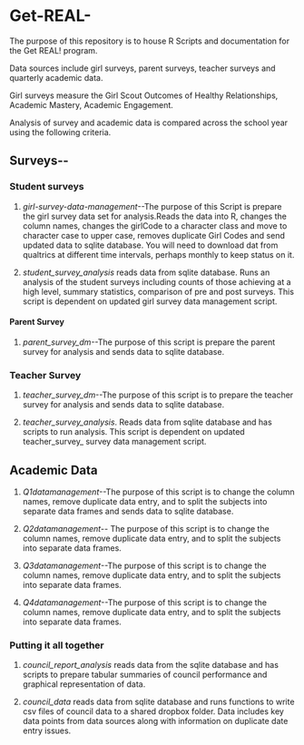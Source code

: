 Get-REAL-
=========

The purpose of this repository is to house R Scripts and documentation for the  Get REAL! program. 

Data sources include girl surveys, parent surveys, teacher surveys and quarterly academic data. 

Girl surveys measure the Girl Scout Outcomes of Healthy Relationships, Academic Mastery, Academic Engagement. 

Analysis of survey and academic data is compared across the school year using the following criteria. 





## Surveys--

### **Student surveys**

1. *girl-survey-data-management*--The purpose of this Script is prepare the girl survey data set for analysis.Reads the data into R, changes the column names, changes the girlCode to a character class and move to character case to upper case, removes duplicate Girl Codes and send updated data to sqlite database. You will need to download dat from qualtrics at different time intervals, perhaps monthly to keep status on it. 

2.  *student_survey_analysis* reads data from sqlite database. Runs an analysis of the student surveys including counts of those achieving at a high level, summary statistics, comparison of pre and post surveys. This script is dependent on  updated girl survey data management script. 


#### **Parent Survey**



1.  *parent_survey_dm*--The purpose of this script is prepare the parent survey for analysis and sends data to sqlite database. 


### **Teacher Survey**

1. *teacher_survey_dm*--The purpose of this script is to prepare the teacher survey for analysis and sends data to sqlite database. 

2. *teacher_survey_analysis*. Reads data from sqlite database and has scripts to run analysis. This script is dependent on  updated teacher_survey_ survey data management script. 



## Academic Data

1. *Q1datamanagement*--The purpose of this script is to change the column names, remove duplicate data entry, and to split the subjects into separate data frames and sends data to sqlite database. 

2. *Q2datamanagement*-- The purpose of this script is to change the column names, remove duplicate data entry, and to split the subjects into separate data frames.

3. *Q3datamanagement*--The purpose of this script is to change the column names, remove duplicate data entry, and to split the subjects into separate data frames.

4. *Q4datamanagement*--The purpose of this script is to change the column names, remove duplicate data entry, and to split the subjects into separate data frames.


### Putting it all together 

1. *council_report_analysis* reads data from the sqlite database and has scripts to prepare tabular summaries of council performance and graphical representation of data. 

2. *council_data* reads data from sqlite database and runs functions to write csv files of council data to a shared dropbox folder. Data includes key data points from data sources along with information on duplicate date entry issues. 
